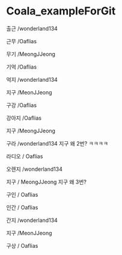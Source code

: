 # Coala_exampleForGit

출근 /wonderland134

근무 /Oaflias

무기 /MeongJJeong

기억 /Oaflias

억지 /wonderland134

지구 /MeonJJeong

구강 /Oaflias

강아지 /Oaflias

지구 /MeongJJeong

구라 /wonderland134 지구 왜 2번? ㅋㅋㅋㅋ

라디오 / Oaflias

오렌지 /wonderland134

지구 / MeongJJeong 지구 왜 3번?

구인 / Oaflias

인간 / Oaflias

간지 /wonderland134

지구 /MeonJJeong

구상 / Oaflias
